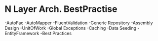 # N Layer Arch. BestPractise

-AutoFac
-AutoMapper
-FluentValidation
-Generic Repository
-Assembly Design
-UnitOfWork
-Global Exceptions
-Caching
-Data Seeding
-EntityFramework
-Best Practices
